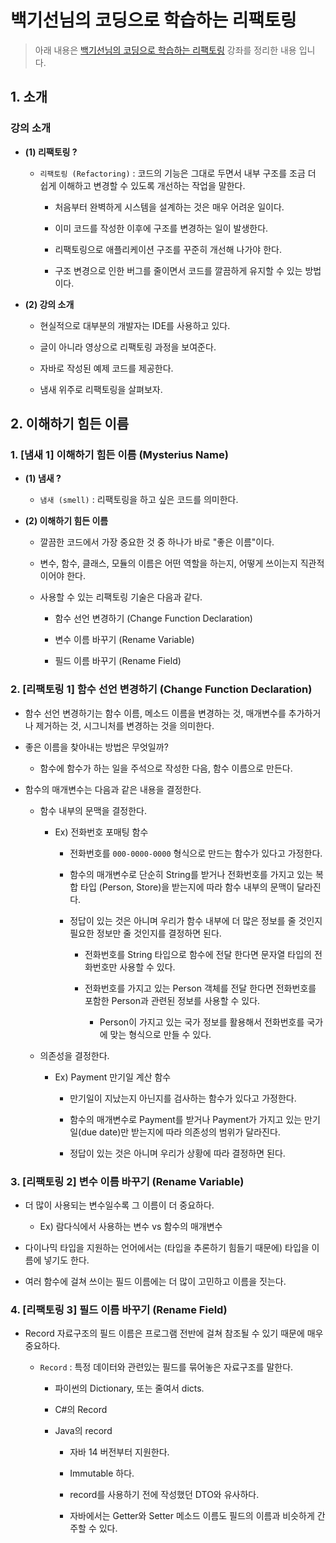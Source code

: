 # 백기선님의 코딩으로 학습하는 리팩토링
> 아래 내용은 [백기선님의 코딩으로 학습하는 리팩토링](https://www.inflearn.com/course/%EB%A6%AC%ED%8C%A9%ED%86%A0%EB%A7%81#curriculum "백기선님의 코딩으로 학습하는 리팩토링") 강좌를 정리한 내용 입니다.

## 1. 소개

### 강의 소개

* **(1) 리팩토링 ?**
  
    * `리팩토링 (Refactoring)` : 코드의 기능은 그대로 두면서 내부 구조를 조금 더 쉽게 이해하고 변경할 수 있도록 개선하는 작업을 말한다.
    
        * 처음부터 완벽하게 시스템을 설계하는 것은 매우 어려운 일이다.
        
        * 이미 코드를 작성한 이후에 구조를 변경하는 일이 발생한다.
        
        * 리팩토링으로 애플리케이션 구조를 꾸준히 개선해 나가야 한다.
        
        * 구조 변경으로 인한 버그를 줄이면서 코드를 깔끔하게 유지할 수 있는 방법이다.

* **(2) 강의 소개**

    * 현실적으로 대부분의 개발자는 IDE를 사용하고 있다. 
      
    * 글이 아니라 영상으로 리팩토링 과정을 보여준다.

    * 자바로 작성된 예제 코드를 제공한다.

    * 냄새 위주로 리팩토링을 살펴보자.
    
## 2. 이해하기 힘든 이름

### 1. [냄새 1] 이해하기 힘든 이름 (Mysterius Name)
 
* **(1) 냄새 ?**
  
    * `냄새 (smell)` : 리팩토링을 하고 싶은 코드를 의미한다.

* **(2) 이해하기 힘든 이름**
  
    * 깔끔한 코드에서 가장 중요한 것 중 하나가 바로 "좋은 이름"이다.
    
    * 변수, 함수, 클래스, 모듈의 이름은 어떤 역할을 하는지, 어떻게 쓰이는지 직관적이어야 한다.
    
    * 사용할 수 있는 리팩토링 기술은 다음과 같다.

        * 함수 선언 변경하기 (Change Function Declaration)

        * 변수 이름 바꾸기 (Rename Variable) 
          
        * 필드 이름 바꾸기 (Rename Field)

### 2. [리팩토링 1] 함수 선언 변경하기 (Change Function Declaration)

* 함수 선언 변경하기는 함수 이름, 메소드 이름을 변경하는 것, 매개변수를 추가하거나 제거하는 것, 시그니처를 변경하는 것을 의미한다.

* 좋은 이름을 찾아내는 방법은 무엇일까?
  
    * 함수에 함수가 하는 일을 주석으로 작성한 다음, 함수 이름으로 만든다.
    
* 함수의 매개변수는 다음과 같은 내용을 결정한다.

    * 함수 내부의 문맥을 결정한다.
        
        * Ex) 전화번호 포매팅 함수
    
            * 전화번호를 `000-0000-0000` 형식으로 만드는 함수가 있다고 가정한다.

            * 함수의 매개변수로 단순히 String를 받거나 전화번호를 가지고 있는 복합 타입 (Person, Store)을 받는지에 따라 함수 내부의 문맥이 달라진다.
    
            * 정답이 있는 것은 아니며 우리가 함수 내부에 더 많은 정보를 줄 것인지 필요한 정보만 줄 것인지를 결정하면 된다. 
    
                * 전화번호를 String 타입으로 함수에 전달 한다면 문자열 타입의 전화번호만 사용할 수 있다.
        
                * 전화번호를 가지고 있는 Person 객체를 전달 한다면 전화번호를 포함한 Person과 관련된 정보를 사용할 수 있다.
        
                    * Person이 가지고 있는 국가 정보를 활용해서 전화번호를 국가에 맞는 형식으로 만들 수 있다.  
        
    * 의존성을 결정한다.
    
        * Ex) Payment 만기일 계산 함수
    
            * 만기일이 지났는지 아닌지를 검사하는 함수가 있다고 가정한다.
              
            * 함수의 매개변수로 Payment를 받거나 Payment가 가지고 있는 만기일(due date)만 받는지에 따라 의존성의 범위가 달라진다.
    
            * 정답이 있는 것은 아니며 우리가 상황에 따라 결정하면 된다. 
    
### 3. [리팩토링 2] 변수 이름 바꾸기 (Rename Variable)

* 더 많이 사용되는 변수일수록 그 이름이 더 중요하다.

    * Ex) 람다식에서 사용하는 변수 vs 함수의 매개변수

* 다이나믹 타입을 지원하는 언어에서는 (타입을 추론하기 힘들기 때문에) 타입을 이름에 넣기도 한다.

* 여러 함수에 걸쳐 쓰이는 필드 이름에는 더 많이 고민하고 이름을 짓는다.

### 4. [리팩토링 3] 필드 이름 바꾸기 (Rename Field)

* Record 자료구조의 필드 이름은 프로그램 전반에 걸쳐 참조될 수 있기 때문에 매우 중요하다.

    * `Record` : 특정 데이터와 관련있는 필드를 묶어놓은 자료구조를 말한다.
      
        * 파이썬의 Dictionary, 또는 줄여서 dicts.

        * C#의 Record

        * Java의 record
          
            * 자바 14 버전부터 지원한다.

            * Immutable 하다.

            * record를 사용하기 전에 작성했던 DTO와 유사하다.
              
            * 자바에서는 Getter와 Setter 메소드 이름도 필드의 이름과 비슷하게 간주할 수 있다.